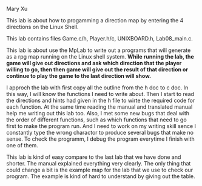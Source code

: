 Mary Xu

This lab is about how to progamming a direction map by entering the 4 directions on the Linux Shell.

This lab contains files Game.c/h, Player.h/c, UNIXBOARD.h, Lab08_main.c.

This lab is about use the MpLab to write out a programs that will generate as a rpg map running on the Linux shell system. **While running the lab, the game will give out directions and ask which direction that the player willing to go, then then game will give out the result of that direction or continue to play the game to the last direction will show.** 

I approch the lab with first copy all the outline from the h doc to c doc. In this way, I will know the functions I need to write about. Then I start to read the directions and hints had given in the h file to wirte the required code for each function. At the same time reading the manual and translated manual help me writing out this lab too. Also, I met some new bugs that deal with the order of different functions, such as which functions that need to go first to make the program run. And I need to work on my writing skill sence I constantly type the wrong charactor to produce several bugs that make no sense. To check the programm, I debug the program everytime I finish with one of them.

This lab is kind of easy compare to the last lab that we have done and shorter. The manual explained everything very clearly. The only thing that could change a bit is the example map for the lab that we use to check our program. The example is kind of hard to understand by giving out the table. 
